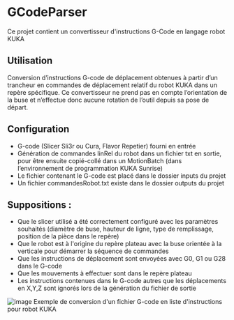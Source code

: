 # GCodeParser
Ce projet contient un convertisseur d'instructions G-Code en langage robot KUKA

## Utilisation
Conversion d’instructions G-code de déplacement obtenues à partir d’un trancheur en commandes de déplacement relatif du robot KUKA dans un repère spécifique. Ce convertisseur ne prend pas en compte l’orientation de la buse et n’effectue donc aucune rotation de l’outil depuis sa pose de départ. 
## Configuration
* G-code (Slicer Sli3r ou Cura, Flavor Repetier) fourni en entrée
* Génération de commandes linRel du robot dans un fichier txt en sortie, pour être ensuite copié-collé dans un MotionBatch (dans l’environnement de programmation KUKA Sunrise)
* Le fichier contenant le G-code est placé dans le dossier inputs du projet
* Un fichier commandesRobot.txt existe dans le dossier outputs du projet
## Suppositions : 
* Que le slicer utilisé a été correctement configuré avec les paramètres souhaités (diamètre de buse, hauteur de ligne, type de remplissage, position de la pièce dans le repère)
* Que le robot est à l'origine du repère plateau avec la buse orientée à la verticale pour démarrer la séquence de commandes
* Que les instructions de déplacement sont envoyées avec G0, G1 ou G28 dans le G-code
* Que les mouvements à effectuer sont dans le repère plateau
* Les instructions contenues dans le G-code autres que les déplacements en X,Y,Z sont ignorés lors de la génération du fichier de sortie

![image](https://github.com/user-attachments/assets/0f4c26b3-537d-4ec1-a1d4-88c75022dda9)
Exemple de conversion d'un fichier G-code en liste d'instructions pour robot KUKA
